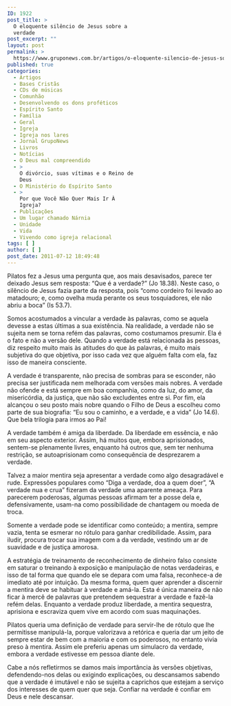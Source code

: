 ```yaml
---
ID: 1922
post_title: >
  O eloquente silêncio de Jesus sobre a
  verdade
post_excerpt: ""
layout: post
permalink: >
  https://www.gruponews.com.br/artigos/o-eloquente-silencio-de-jesus-sobre-a-verdade
published: true
categories:
  - Artigos
  - Bases Cristãs
  - CDs de músicas
  - Comunhão
  - Desenvolvendo os dons proféticos
  - Espírito Santo
  - Família
  - Geral
  - Igreja
  - Igreja nos lares
  - Jornal GrupoNews
  - Livros
  - Notícias
  - O Deus mal compreendido
  - >
    O divórcio, suas vítimas e o Reino de
    Deus
  - O Ministério do Espírito Santo
  - >
    Por que Você Não Quer Mais Ir À
    Igreja?
  - Publicações
  - Um lugar chamado Nárnia
  - Unidade
  - Vida
  - Vivendo como igreja relacional
tags: [ ]
author: [ ]
post_date: 2011-07-12 18:49:48
---
```

Pilatos fez a Jesus uma pergunta que, aos mais desavisados, parece ter deixado Jesus sem resposta: “Que é a verdade?” (Jo 18.38). Neste caso, o silêncio de Jesus fazia parte da resposta, pois “como cordeiro foi levado ao matadouro; e, como ovelha muda perante os seus tosquiadores, ele não abriu a boca” (Is 53.7).

Somos acostumados a vincular a verdade às palavras, como se aquela devesse a estas últimas a sua existência. Na realidade, a verdade não se sujeita nem se torna refém das palavras, como costumamos presumir. Ela é o fato e não a versão dele. Quando a verdade está relacionada às pessoas, diz respeito muito mais às atitudes do que às palavras, é muito mais subjetiva do que objetiva, por isso cada vez que alguém falta com ela, faz isso de maneira consciente.

A verdade é transparente, não precisa de sombras para se esconder, não precisa ser justificada nem melhorada com versões mais nobres. A verdade não ofende e está sempre em boa companhia, como da luz, do amor, da misericórdia, da justiça, que não são excludentes entre si. Por fim, ela alcançou o seu posto mais nobre quando o Filho de Deus a escolheu como parte de sua biografia: “Eu sou o caminho, e a verdade, e a vida” (Jo 14.6). Que bela trilogia para irmos ao Pai!

A verdade também é amiga da liberdade. Da liberdade em essência, e não em seu aspecto exterior. Assim, há muitos que, embora aprisionados, sentem-se plenamente livres, enquanto há outros que, sem ter nenhuma restrição, se autoaprisionam como consequência de desprezarem a verdade.

Talvez a maior mentira seja apresentar a verdade como algo desagradável e rude. Expressões populares como “Diga a verdade, doa a quem doer”, “A verdade nua e crua” fizeram da verdade uma aparente ameaça. Para parecerem poderosas, algumas pessoas afirmam ter a posse dela e, defensivamente, usam-na como possibilidade de chantagem ou moeda de troca.

Somente a verdade pode se identificar como conteúdo; a mentira, sempre vazia, tenta se esmerar no rótulo para ganhar credibilidade. Assim, para iludir, procura trocar sua imagem com a da verdade, vestindo um ar de suavidade e de justiça amorosa.

A estratégia de treinamento de reconhecimento de dinheiro falso consiste em saturar o treinando à exposição e manipulação de notas verdadeiras, e isso de tal forma que quando ele se depara com uma falsa, reconhece-a de imediato até por intuição. Da mesma forma, quem quer aprender a discernir a mentira deve se habituar à verdade e amá-la. Esta é única maneira de não ficar à mercê de palavras que pretendem sequestrar a verdade e fazê-la refém delas. Enquanto a verdade produz liberdade, a mentira sequestra, aprisiona e escraviza quem vive em acordo com suas maquinações.

Pilatos queria uma definição de verdade para servir-lhe de rótulo que lhe permitisse manipulá-la, porque valorizava a retórica e queria dar um jeito de sempre estar de bem com a maioria e com os poderosos, no entanto vivia preso à mentira. Assim ele preferiu apenas um simulacro da verdade, embora a verdade estivesse em pessoa diante dele.

Cabe a nós refletirmos se damos mais importância às versões objetivas, defendendo-nos delas ou exigindo explicações, ou descansamos sabendo que a verdade é imutável e não se sujeita a caprichos que estejam a serviço dos interesses de quem quer que seja. Confiar na verdade é confiar em Deus e nele descansar.
